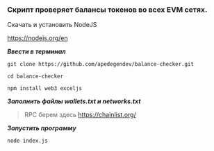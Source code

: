 ### Скрипт проверяет балансы токенов во всех EVM сетях.

Скачать и установить NodeJS

https://nodejs.org/en

***Ввести в терминал***

`git clone https://github.com/apedegendev/balance-checker.git`

`cd balance-checker`

`npm install web3 exceljs`

***Заполнить файлы wallets.txt и networks.txt***

> RPC берем здесь https://chainlist.org/

***Запустить программу***

`node index.js`
